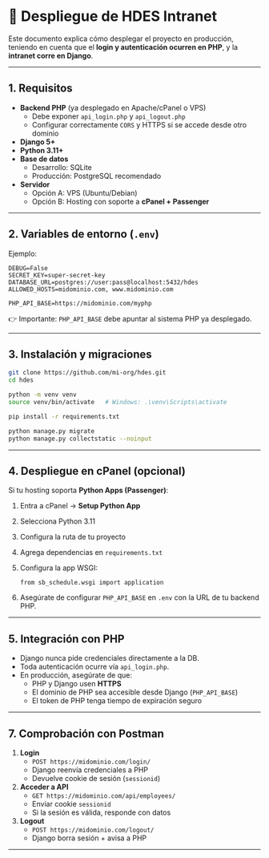 # 🚀 Despliegue de HDES Intranet

Este documento explica cómo desplegar el proyecto en producción, teniendo en cuenta que el **login y autenticación ocurren en PHP**, y la **intranet corre en Django**.

---

## 1. Requisitos

- **Backend PHP** (ya desplegado en Apache/cPanel o VPS)
  - Debe exponer `api_login.php` y `api_logout.php`
  - Configurar correctamente `CORS` y HTTPS si se accede desde otro dominio
- **Django 5+**
- **Python 3.11+**
- **Base de datos**
  - Desarrollo: SQLite
  - Producción: PostgreSQL recomendado
- **Servidor**
  - Opción A: VPS (Ubuntu/Debian)
  - Opción B: Hosting con soporte a **cPanel + Passenger**

---

## 2. Variables de entorno (`.env`)

Ejemplo:

```
DEBUG=False
SECRET_KEY=super-secret-key
DATABASE_URL=postgres://user:pass@localhost:5432/hdes
ALLOWED_HOSTS=midominio.com, www.midominio.com

PHP_API_BASE=https://midominio.com/myphp
```

👉 Importante: `PHP_API_BASE` debe apuntar al sistema PHP ya desplegado.

---

## 3. Instalación y migraciones

```bash
git clone https://github.com/mi-org/hdes.git
cd hdes

python -m venv venv
source venv/bin/activate   # Windows: .\venv\Scripts\activate

pip install -r requirements.txt

python manage.py migrate
python manage.py collectstatic --noinput
```

---

## 4. Despliegue en cPanel (opcional)

Si tu hosting soporta **Python Apps (Passenger)**:

1. Entra a cPanel → **Setup Python App**

2. Selecciona Python 3.11

3. Configura la ruta de tu proyecto

4. Agrega dependencias en `requirements.txt`

5. Configura la app WSGI:

   ```
   from sb_schedule.wsgi import application
   ```

6. Asegúrate de configurar `PHP_API_BASE` en `.env` con la URL de tu backend PHP.

---

## 5. Integración con PHP

- Django nunca pide credenciales directamente a la DB.
- Toda autenticación ocurre vía `api_login.php`.
- En producción, asegúrate de que:
  - PHP y Django usen **HTTPS**
  - El dominio de PHP sea accesible desde Django (`PHP_API_BASE`)
  - El token de PHP tenga tiempo de expiración seguro

---

## 7. Comprobación con Postman

1. **Login**
   - `POST https://midominio.com/login/`
   - Django reenvía credenciales a PHP
   - Devuelve cookie de sesión (`sessionid`)
2. **Acceder a API**
   - `GET https://midominio.com/api/employees/`
   - Enviar cookie `sessionid`
   - Si la sesión es válida, responde con datos
3. **Logout**
   - `POST https://midominio.com/logout/`
   - Django borra sesión + avisa a PHP

---

